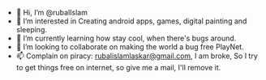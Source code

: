 - 👋 Hi, I’m @rubalIslam
- 👀 I’m interested in Creating android apps, games, digital painting and sleeping.
- 🌱 I’m currently learning how stay cool, when there's bugs around.
- 💞️ I’m looking to collaborate on making the world a bug free PlayNet.
- 📫 Complain on piracy: rubalislamlaskar@gmail.com, I am broke, So I try to get things free on internet, so give me a mail, I'll remove it.

<!---
rubalIslam/rubalIslam is a ✨ special ✨ repository because its `README.md` (this file) appears on your GitHub profile.
You can click the Preview link to take a look at your changes.
--->
